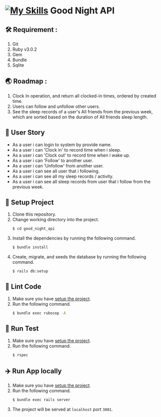 # [![My Skills](https://skills.thijs.gg/icons?i=ruby&theme=light)](https://skills.thijs.gg) Good Night API

## 🛠️ Requirement : 
1. Git
2. Ruby v3.0.2
3. Gem
4. Bundle
5. Sqlite

## 🌏 Roadmap :
1. Clock In operation, and return all clocked-in times, ordered by created time.
2. Users can follow and unfollow other users.
3. See the sleep records of a user's All friends from the previous week, which are sorted based on the duration of All friends sleep length.

## 📓 User Story
- As a user i can login to system by provide name.
- As a user i can 'Clock in' to record time when i sleep.
- As a user i can 'Clock out' to record time when i wake up.
- As a user i can 'Follow' to another user.
- As a user i can 'Unfollow' from another user.
- As a user i can see all user that i following.
- As a user i can see all my sleep records / activity.
- As a user i can see all sleep records from user that i follow from the previous week.

## 🏦 Setup Project
1. Clone this repository.
2. Change working directory into the project.
    ```bash
   $ cd good_night_api
   ```
3. Install the dependencies by running the following command.
    ```bash
   $ bundle install
   ```
4. Create, migrate, and seeds the database by running the following command.
    ```bash
    $ rails db:setup
    ```

## 🤖 Lint Code
1. Make sure you have [setup the project](#setup-project).
2. Run the following command.
   ```bash
   $ bundle exec rubocop -A
   ```
   
## 🧪 Run Test
1. Make sure you have [setup the project](#setup-project).
2. Run the following command.
   ```bash
   $ rspec
   ```

## ✈️ Run App locally
1. Make sure you have [setup the project](#setup-project).
2. Run the following command.
   ```bash
   $ bundle exec rails server
   ```
3. The project will be served at `localhost` port `3001`. 